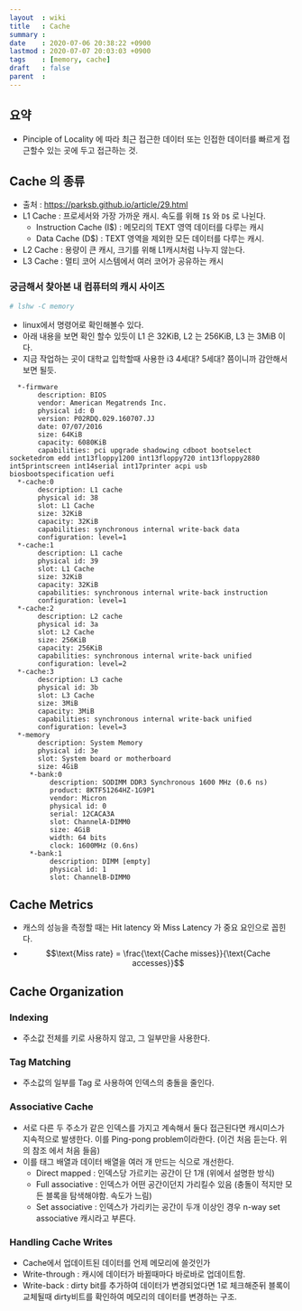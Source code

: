 ```yaml
---
layout  : wiki
title   : Cache
summary : 
date    : 2020-07-06 20:38:22 +0900
lastmod : 2020-07-07 20:03:03 +0900
tags    : [memory, cache]
draft   : false
parent  : 
---
```


## 요약
 * Pinciple of Locality 에 따라 최근 접근한 데이터 또는 인접한 데이터를 빠르게 접근할수 있는 곳에 두고 접근하는 것.

 
## Cache 의 종류
 * 출처 : https://parksb.github.io/article/29.html
 * L1 Cache : 프로세서와 가장 가까운 캐시. 속도를 위해 `I$` 와 `D$` 로 나뉜다.
   * Instruction Cache (I$) : 메모리의 TEXT 영역 데이터를 다루는 캐시
   * Data Cache (D$) : TEXT 영역을 제외한 모든 데이터를 다루는 캐시.
 * L2 Cache : 용량이 큰 캐시, 크기를 위해 L1캐시처럼 나누지 않는다.
 * L3 Cache : 멀티 코어 시스템에서 여러 코어가 공유하는 캐시
 
### 궁금해서 찾아본 내 컴퓨터의 캐시 사이즈
```bash
# lshw -C memory
```
 * linux에서 명령어로 확인해볼수 있다.
 * 아래 내용을 보면 확인 할수 있듯이 L1 은 32KiB, L2 는 256KiB, L3 는 3MiB 이다.
 * 지금 작업하는 곳이 대학교 입학할때 사용한 i3 4세대? 5세대? 쯤이니까 감안해서 보면 될듯.
```
  *-firmware
       description: BIOS
       vendor: American Megatrends Inc.
       physical id: 0
       version: P02RDQ.029.160707.JJ
       date: 07/07/2016
       size: 64KiB
       capacity: 6080KiB
       capabilities: pci upgrade shadowing cdboot bootselect socketedrom edd int13floppy1200 int13floppy720 int13floppy2880 int5printscreen int14serial int17printer acpi usb biosbootspecification uefi
  *-cache:0
       description: L1 cache
       physical id: 38
       slot: L1 Cache
       size: 32KiB
       capacity: 32KiB
       capabilities: synchronous internal write-back data
       configuration: level=1
  *-cache:1
       description: L1 cache
       physical id: 39
       slot: L1 Cache
       size: 32KiB
       capacity: 32KiB
       capabilities: synchronous internal write-back instruction
       configuration: level=1
  *-cache:2
       description: L2 cache
       physical id: 3a
       slot: L2 Cache
       size: 256KiB
       capacity: 256KiB
       capabilities: synchronous internal write-back unified
       configuration: level=2
  *-cache:3
       description: L3 cache
       physical id: 3b
       slot: L3 Cache
       size: 3MiB
       capacity: 3MiB
       capabilities: synchronous internal write-back unified
       configuration: level=3
  *-memory
       description: System Memory
       physical id: 3e
       slot: System board or motherboard
       size: 4GiB
     *-bank:0
          description: SODIMM DDR3 Synchronous 1600 MHz (0.6 ns)
          product: 8KTF51264HZ-1G9P1
          vendor: Micron
          physical id: 0
          serial: 12CACA3A
          slot: ChannelA-DIMM0
          size: 4GiB
          width: 64 bits
          clock: 1600MHz (0.6ns)
     *-bank:1
          description: DIMM [empty]
          physical id: 1
          slot: ChannelB-DIMM0

```
## Cache Metrics
 * 캐스의 성능을 측정할 때는 Hit latency 와 Miss Latency 가 중요 요인으로 꼽힌다.
 * $$\text{Miss rate} = \frac{\text{Cache misses}}{\text{Cache accesses}}$$

## Cache Organization
### Indexing
 * 주소값 전체를 키로 사용하지 않고, 그 일부만을 사용한다.
### Tag Matching
 * 주소값의 일부를 Tag 로 사용하여 인덱스의 충돌을 줄인다.
### Associative Cache
 * 서로 다른 두 주소가 같은 인덱스를 가지고 계속해서 둘다 접근된다면 캐시미스가 지속적으로 발생한다. 이를 Ping-pong problem이라한다. (이건 처음 듣는다. 위의 참조 에서 처음 들음)
 * 이를 태그 배열과 데이터 배열을 여러 개 만드는 식으로 개선한다.
   * Direct mapped : 인덱스당 가르키는 공간이 단 1개 (위에서 설명한 방식)
   * Full associative : 인덱스가 어떤 공간이던지 가리킬수 있음 (충돌이 적지만 모든 블록을 탐색해야함. 속도가 느림)
   * Set associative : 인덱스가 가리키는 공간이 두개 이상인 경우 n-way set associative 캐시라고 부른다.

### Handling Cache Writes
 * Cache에서 업데이트된 데이터를 언제 메모리에 쓸것인가
 * Write-through : 캐시에 데이터가 바뀔때마다 바로바로 업데이트함.
 * Write-back : dirty bit를 추가하여 데이터가 변경되었다면 1로 체크해준뒤 블록이 교체될때 dirty비트를 확인하여 메모리의 데이터를 변경하는 구조.
